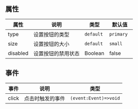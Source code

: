 ## 属性

| 属性     | 说明               | 类型                             | 默认值  |
| -------- | ------------------ | -------------------------------- | ------- |
| type     | 设置按钮的类型     | `default` | `primary `| `dashed` | default |
| size     | 设置按钮的大小     | `default` | `small` | `large`    | default |
| disabled | 设置按钮的禁用状态 | Boolean                          | false   |



## 事件

| 事件  | 说明             | 类型                  |
| ----- | ---------------- | --------------------- |
| click | 点击时触发的事件 | `(event:Event)=>void` |

